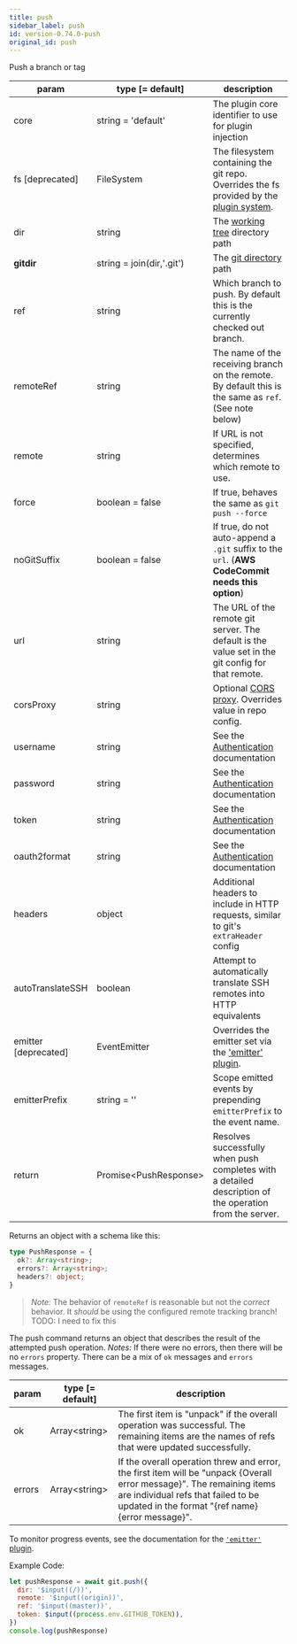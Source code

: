 ```yaml
---
title: push
sidebar_label: push
id: version-0.74.0-push
original_id: push
---
```


Push a branch or tag

| param                | type [= default]          | description                                                                                                |
| -------------------- | ------------------------- | ---------------------------------------------------------------------------------------------------------- |
| core                 | string = 'default'        | The plugin core identifier to use for plugin injection                                                     |
| fs [deprecated]      | FileSystem                | The filesystem containing the git repo. Overrides the fs provided by the [plugin system](./plugin_fs.md).  |
| dir                  | string                    | The [working tree](dir-vs-gitdir.md) directory path                                                        |
| **gitdir**           | string = join(dir,'.git') | The [git directory](dir-vs-gitdir.md) path                                                                 |
| ref                  | string                    | Which branch to push. By default this is the currently checked out branch.                                 |
| remoteRef            | string                    | The name of the receiving branch on the remote. By default this is the same as `ref`. (See note below)     |
| remote               | string                    | If URL is not specified, determines which remote to use.                                                   |
| force                | boolean = false           | If true, behaves the same as `git push --force`                                                            |
| noGitSuffix          | boolean = false           | If true, do not auto-append a `.git` suffix to the `url`. (**AWS CodeCommit needs this option**)           |
| url                  | string                    | The URL of the remote git server. The default is the value set in the git config for that remote.          |
| corsProxy            | string                    | Optional [CORS proxy](https://www.npmjs.com/%40isomorphic-git/cors-proxy). Overrides value in repo config. |
| username             | string                    | See the [Authentication](./authentication.html) documentation                                              |
| password             | string                    | See the [Authentication](./authentication.html) documentation                                              |
| token                | string                    | See the [Authentication](./authentication.html) documentation                                              |
| oauth2format         | string                    | See the [Authentication](./authentication.html) documentation                                              |
| headers              | object                    | Additional headers to include in HTTP requests, similar to git's `extraHeader` config                      |
| autoTranslateSSH     | boolean                   | Attempt to automatically translate SSH remotes into HTTP equivalents                                       |
| emitter [deprecated] | EventEmitter              | Overrides the emitter set via the ['emitter' plugin](./plugin_emitter.md).                                 |
| emitterPrefix        | string = ''               | Scope emitted events by prepending `emitterPrefix` to the event name.                                      |
| return               | Promise\<PushResponse\>   | Resolves successfully when push completes with a detailed description of the operation from the server.    |

Returns an object with a schema like this:

```ts
type PushResponse = {
  ok?: Array<string>;
  errors?: Array<string>;
  headers?: object;
}
```

> *Note:* The behavior of `remoteRef` is reasonable but not the _correct_ behavior. It _should_ be using the configured remote tracking branch! TODO: I need to fix this

The push command returns an object that describes the result of the attempted push operation.
*Notes:* If there were no errors, then there will be no `errors` property. There can be a mix of `ok` messages and `errors` messages.

| param  | type [= default] | description                                                                                                                                                                                                      |
| ------ | ---------------- | ---------------------------------------------------------------------------------------------------------------------------------------------------------------------------------------------------------------- |
| ok     | Array\<string\>  | The first item is "unpack" if the overall operation was successful. The remaining items are the names of refs that were updated successfully.                                                                    |
| errors | Array\<string\>  | If the overall operation threw and error, the first item will be "unpack {Overall error message}". The remaining items are individual refs that failed to be updated in the format "{ref name} {error message}". |

To monitor progress events, see the documentation for the [`'emitter'` plugin](./plugin_emitter.md).

Example Code:

```js live
let pushResponse = await git.push({
  dir: '$input((/))',
  remote: '$input((origin))',
  ref: '$input((master))',
  token: $input((process.env.GITHUB_TOKEN)),
})
console.log(pushResponse)
```

<script>
(function rewriteEditLink() {
  const el = document.querySelector('a.edit-page-link.button');
  if (el) {
    el.href = 'https://github.com/isomorphic-git/isomorphic-git/edit/master/src/commands/push.js';
  }
})();
</script>